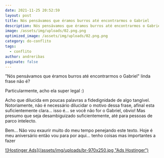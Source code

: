 ```yaml
---
date: 2021-11-25 20:52:59
layout: post
title: Nós pensávamos que éramos burros até encontrarmos o Gabriel
description: Nós pensávamos que éramos burros até encontrarmos o Gabriel
image: /assets/img/uploads/02.png.png
optimized_image: /assets/img/uploads/02.png.png
category: do-conflito
tags:
  - conflito
author: andreribas
paginate: false
---
```

"Nós pensávamos que éramos burros até encontrarmos o Gabriel" linda frase não é?



Particularmente, acho ela super legal :) 



Acho que dilucida em poucas palavras a fidedignidade de algo tangível. Notoriamente, não é necessário dilucidar o motivo dessa frase, afinal esta suficientemente clara... isso é... se você não for o Gabriel, obvio! Mas presumo que seja desambiguizado suficientemente, até para pessoas de parco intelecto.



Bem... Não vou exaurir muito do meu tempo penejando este texto. Hoje é meu aniversário então vou para por aqui... tenho coisas mas importantes a fazer

<a href="https://arnext.net/produto/hospedagem-premium">
![Hostinger Ads](/assets/img/uploads/br-970x250.jpg "Ads Hostinger")
